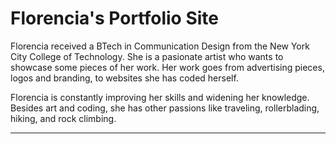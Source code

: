 # Florencia's Portfolio Site

 Florencia received a BTech in Communication Design from the New York City College of Technology. She is a pasionate artist who wants to showcase some pieces of her work. Her work goes from advertising pieces, logos and branding, to websites she has coded herself. 

 Florencia is constantly improving her skills and widening her knowledge. Besides art and coding, she has other passions like traveling, rollerblading, hiking, and rock climbing.

 ------------
